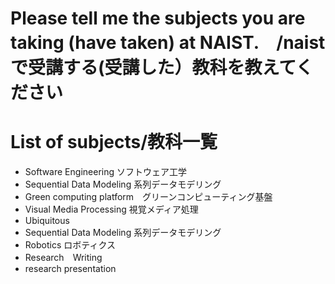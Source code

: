 # Please tell me the subjects you are taking (have taken) at NAIST.　/naistで受講する(受講した）教科を教えてください


# List of subjects/教科一覧
- Software Engineering ソフトウェア工学
- Sequential Data Modeling 系列データモデリング
- Green computing platform　グリーンコンピューティング基盤
- Visual Media Processing 視覚メディア処理
- Ubiquitous
- Sequential Data Modeling 系列データモデリング
- Robotics ロボティクス
- Research　Writing
- research presentation

